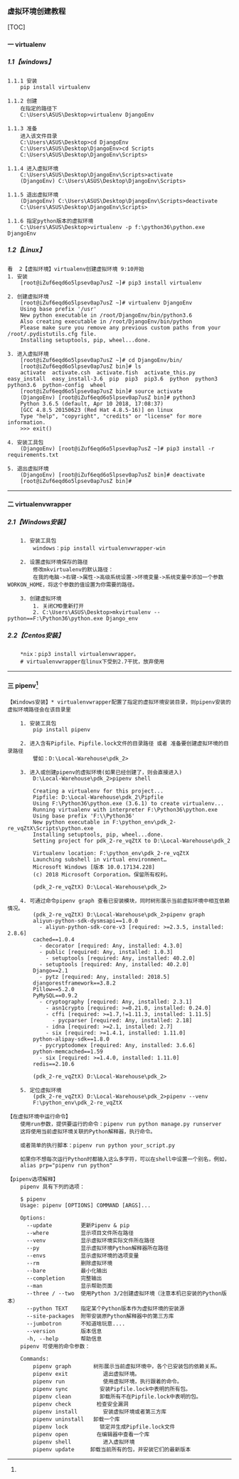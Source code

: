 ### 虚拟环境创建教程
[TOC]

#### 一 virtualenv

##### 1.1【windows】
    1.1.1 安装
    	pip install virtualenv
    
    1.1.2 创建
    	在指定的路径下
    	C:\Users\ASUS\Desktop>virtualenv DjangoEnv
    
    1.1.3 准备
        进入该文件目录
        C:\Users\ASUS\Desktop>cd DjangoEnv
        C:\Users\ASUS\Desktop\DjangoEnv>cd Scripts
        C:\Users\ASUS\Desktop\DjangoEnv\Scripts>
    
    1.1.4 进入虚拟环境
        C:\Users\ASUS\Desktop\DjangoEnv\Scripts>activate
        (DjangoEnv) C:\Users\ASUS\Desktop\DjangoEnv\Scripts>
    
    1.1.5 退出虚拟环境
        (DjangoEnv) C:\Users\ASUS\Desktop\DjangoEnv\Scripts>deactivate
        C:\Users\ASUS\Desktop\DjangoEnv\Scripts>
    
    1.1.6 指定python版本的虚拟环境
        C:\Users\ASUS\Desktop>virtualenv -p f:\python36\python.exe DjangoEnv

##### 1.2【Linux】
	看  2【虚拟环境】virtualenv创建虚拟环境 9:10开始
	1. 安装
		[root@iZuf6eqd6o5lpsev0ap7usZ ~]# pip3 install virtualenv
	
	2. 创建虚拟环境
		[root@iZuf6eqd6o5lpsev0ap7usZ ~]# virtualenv DjangoEnv
	    Using base prefix '/usr'
	    New python executable in /root/DjangoEnv/bin/python3.6
	    Also creating executable in /root/DjangoEnv/bin/python
	    Please make sure you remove any previous custom paths from your /root/.pydistutils.cfg file.
	    Installing setuptools, pip, wheel...done.
	
	3. 进入虚拟环境
		[root@iZuf6eqd6o5lpsev0ap7usZ ~]# cd DjangoEnv/bin/
	    [root@iZuf6eqd6o5lpsev0ap7usZ bin]# ls
	    activate  activate.csh  activate.fish  activate_this.py  easy_install  easy_install-3.6  pip  pip3  pip3.6  python  python3  python3.6  python-config  wheel
	    [root@iZuf6eqd6o5lpsev0ap7usZ bin]# source activate
	    (DjangoEnv) [root@iZuf6eqd6o5lpsev0ap7usZ bin]# python3
	    Python 3.6.5 (default, Apr 10 2018, 17:08:37) 
	    [GCC 4.8.5 20150623 (Red Hat 4.8.5-16)] on linux
	    Type "help", "copyright", "credits" or "license" for more information.
	    >>> exit()
	
	4. 安装工具包
	    (DjangoEnv) [root@iZuf6eqd6o5lpsev0ap7usZ ~]# pip3 install -r requirements.txt
	
	5. 退出虚拟环境
	    (DjangoEnv) [root@iZuf6eqd6o5lpsev0ap7usZ bin]# deactivate
	    [root@iZuf6eqd6o5lpsev0ap7usZ bin]#

---

#### 二 virtualenvwrapper
##### 2.1【Windows安装】
		1. 安装工具包
			windows：pip install virtualenvwrapper-win
	
		2. 设置虚拟环境保存的路径
			修改mkvirtualenv的默认路径：
			在我的电脑->右键->属性->高级系统设置->环境变量->系统变量中添加一个参数WORKON_HOME，将这个参数的值设置为你需要的路径。
	
		3. 创建虚拟环境
			1. 关闭CMD重新打开
			2. C:\Users\ASUS\Desktop>mkvirtualenv --python==F:\Python36\python.exe Django_env

##### 2.2【Centos安装】
		*nix：pip3 install virtualenvwrapper。
		# virtualenvwrapper在linux下受到2.7干扰，放弃使用

---
#### 三 pipenv[^pycharm配置看pycharm教程]
 	【Windows安装】* virtualenvwrapper配置了指定的虚拟环境安装目录，则pipenv安装的虚拟环境路径会在该目录里
 	
		1. 安装工具包
			pip install pipenv
		
		2. 进入含有Pipfile、Pipfile.lock文件的目录路径 或者 准备要创建虚拟环境的目录路径
			譬如：D:\Local-Warehouse\pdk_2>
			
		3. 进入或创建pipenv的虚拟环境(如果已经创建了，则会直接进入)
			D:\Local-Warehouse\pdk_2>pipenv shell
			
			Creating a virtualenv for this project...
			Pipfile: D:\Local-Warehouse\pdk_2\Pipfile
			Using F:\Python36\python.exe (3.6.1) to create virtualenv...
			Running virtualenv with interpreter F:\Python36\python.exe
			Using base prefix 'F:\\Python36'
			New python executable in F:\python_env\pdk_2-re_vqZtX\Scripts\python.exe
			Installing setuptools, pip, wheel...done.
			Setting project for pdk_2-re_vqZtX to D:\Local-Warehouse\pdk_2
	
			Virtualenv location: F:\python_env\pdk_2-re_vqZtX
			Launching subshell in virtual environment…
			Microsoft Windows [版本 10.0.17134.228]
			(c) 2018 Microsoft Corporation。保留所有权利。
			
			(pdk_2-re_vqZtX) D:\Local-Warehouse\pdk_2>
			
		4. 可通过命令pipenv graph 查看已安装模块，同时树形展示当前虚拟环境中相互依赖情况。
			(pdk_2-re_vqZtX) D:\Local-Warehouse\pdk_2>pipenv graph
			aliyun-python-sdk-dysmsapi==1.0.0
			  - aliyun-python-sdk-core-v3 [required: >=2.3.5, installed: 2.8.6]
			cached==1.0.4
			  - decorator [required: Any, installed: 4.3.0]
			  - public [required: Any, installed: 1.0.3]
				- setuptools [required: Any, installed: 40.2.0]
			  - setuptools [required: Any, installed: 40.2.0]
			Django==2.1
			  - pytz [required: Any, installed: 2018.5]
			djangorestframework==3.8.2
			Pillow==5.2.0
			PyMySQL==0.9.2
			  - cryptography [required: Any, installed: 2.3.1]
				- asn1crypto [required: >=0.21.0, installed: 0.24.0]
				- cffi [required: >=1.7,!=1.11.3, installed: 1.11.5]
				  - pycparser [required: Any, installed: 2.18]
				- idna [required: >=2.1, installed: 2.7]
				- six [required: >=1.4.1, installed: 1.11.0]
			python-alipay-sdk==1.8.0
			  - pycryptodomex [required: Any, installed: 3.6.6]
			python-memcached==1.59
			  - six [required: >=1.4.0, installed: 1.11.0]
			redis==2.10.6
	
			(pdk_2-re_vqZtX) D:\Local-Warehouse\pdk_2>
			
		5. 定位虚拟环境
			(pdk_2-re_vqZtX) D:\Local-Warehouse\pdk_2>pipenv --venv
			F:\python_env\pdk_2-re_vqZtX
			
	【在虚拟环境中运行命令】
		使用run参数，提供要运行的命令：pipenv run python manage.py runserver
		这将使用当前虚拟环境关联的Python解释器，执行命令。
	
		或者简单的执行脚本：pipenv run python your_script.py
		
		如果你不想每次运行Python时都输入这么多字符，可以在shell中设置一个别名，例如，
		alias prp="pipenv run python"
		
	【pipenv选项解释】
		pipenv 具有下列的选项：
	
		$ pipenv
		Usage: pipenv [OPTIONS] COMMAND [ARGS]...
	
		Options:
		  --update         更新Pipenv & pip
		  --where          显示项目文件所在路径
		  --venv           显示虚拟环境实际文件所在路径
		  --py             显示虚拟环境Python解释器所在路径
		  --envs           显示虚拟环境的选项变量
		  --rm             删除虚拟环境
		  --bare           最小化输出
		  --completion     完整输出
		  --man            显示帮助页面
		  --three / --two  使用Python 3/2创建虚拟环境（注意本机已安装的Python版本）
		  --python TEXT    指定某个Python版本作为虚拟环境的安装源
		  --site-packages  附带安装原Python解释器中的第三方库
		  --jumbotron      不知道啥玩意....
		  --version        版本信息
		  -h, --help       帮助信息
		pipenv 可使用的命令参数：
	
		Commands:
			pipenv graph       树形展示当前虚拟环境中，各个已安装包的依赖关系。
			pipenv exit           退出虚拟环境。
			pipenv run            使用虚拟环境，执行跟着的命令。
			pipenv sync          安装Pipfile.lock中表明的所有包。
			pipenv clean         卸载所有不在Pipfile.lock中表明的包。
			pipenv check        检查安全漏洞
			pipenv install        安装虚拟环境或者第三方库
			pipenv uninstall   卸载一个库
			pipenv lock          锁定并生成Pipfile.lock文件
			pipenv open         在编辑器中查看一个库
			pipenv shell          进入虚拟环境
			pipenv update     卸载当前所有的包，并安装它们的最新版本
[^pycharm配置看pycharm教程]: 